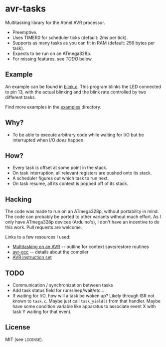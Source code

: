 # avr-tasks

Multitasking library for the Atmel AVR processor.

* Preemptive.
* Uses TIMER0 for scheduler ticks (default: 2ms per tick).
* Supports as many tasks as you can fit in RAM (default: 256 bytes per task).
* Expects to be run on an ATmega328p.
* For missing features, see _TODO_ below.

## Example

An example can be found in [blink.c](examples/blink/blink.c).
This program blinks the LED connected to pin 13, with the actual blinking and
the blink rate controlled by two different tasks.

Find more examples in the [examples](examples/) directory.

## Why?

* To be able to execute arbitrary code while waiting for I/O but be
  interrupted when I/O _does_ happen.

## How?

* Every task is offset at some point in the stack.
* On task interruption, all relevant registers are pushed onto its stack.
* A scheduler figures out which task to run next.
* On task resume, all its context is popped off of its stack.

## Hacking

The code was made to run on an ATmega328p, without portability in mind.
The code can probably be ported to other variants without much effort.
As I only have ATmega328p devices (Arduino's), I don't have an incentive to do
this work. Pull requests are welcome.

Links to a few resources I used:

* [Multitasking on an AVR][1] -- outline for context save/restore routines
* [avr-gcc][2] -- details about the compiler
* [AVR instruction set][3]

[1]: http://www.avrfreaks.net/modules/FreaksArticles/files/14/Multitasking%20on%20an%20AVR.pdf
[2]: http://gcc.gnu.org/wiki/avr-gcc
[3]: http://www.atmel.com/images/doc0856.pdf

## TODO

* Communication / synchronization between tasks
* Add task status field for run/sleep/wait/etc...
* If waiting for I/O, how will a task be woken up? Likely through ISR not known
  to `task.c`. Maybe just call `task_yield()` from that handler. Maybe have
  some condition variable like apparatus to associate event X with task Y
  waiting for that event.

## License

MIT (see ``LICENSE``).
